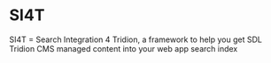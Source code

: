SI4T
====

SI4T = Search Integration 4 Tridion, a framework to help you get SDL Tridion CMS managed content into your web app search index
